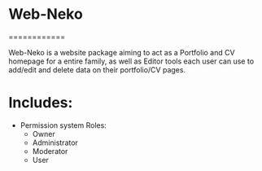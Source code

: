 # Web-Neko
============

Web-Neko is a website package aiming to act as a Portfolio and CV homepage for a entire family, as well as Editor tools each user can use to add/edit and delete data on their portfolio/CV pages.

Includes:
============

* Permission system Roles:
  * Owner
  * Administrator
  * Moderator
  * User
